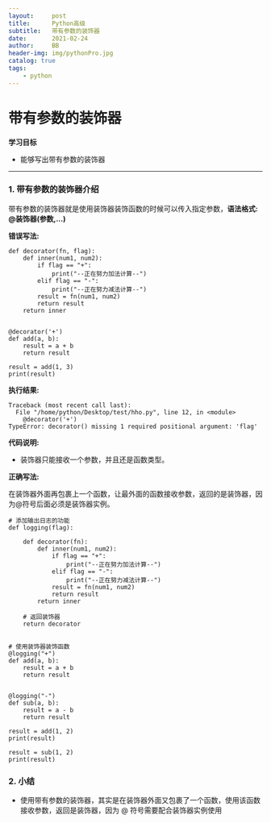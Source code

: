 ```yaml
---
layout:     post
title:      Python高级
subtitle:   带有参数的装饰器
date:       2021-02-24
author:     BB
header-img: img/pythonPro.jpg
catalog: true
tags:
    - python
---
```





带有参数的装饰器
================

**学习目标**

-   能够写出带有参数的装饰器

* * * * *

### 1. 带有参数的装饰器介绍 

带有参数的装饰器就是使用装饰器装饰函数的时候可以传入指定参数，**语法格式:
@装饰器(参数,...)**

**错误写法:**

    def decorator(fn, flag):
        def inner(num1, num2):
            if flag == "+":
                print("--正在努力加法计算--")
            elif flag == "-":
                print("--正在努力减法计算--")
            result = fn(num1, num2)
            return result
        return inner


    @decorator('+')
    def add(a, b):
        result = a + b
        return result

    result = add(1, 3)
    print(result)

**执行结果:**

    Traceback (most recent call last):
      File "/home/python/Desktop/test/hho.py", line 12, in <module>
        @decorator('+')
    TypeError: decorator() missing 1 required positional argument: 'flag'

**代码说明:**

-   装饰器只能接收一个参数，并且还是函数类型。

**正确写法:**

在装饰器外面再包裹上一个函数，让最外面的函数接收参数，返回的是装饰器，因为@符号后面必须是装饰器实例。

    # 添加输出日志的功能
    def logging(flag):

        def decorator(fn):
            def inner(num1, num2):
                if flag == "+":
                    print("--正在努力加法计算--")
                elif flag == "-":
                    print("--正在努力减法计算--")
                result = fn(num1, num2)
                return result
            return inner

        # 返回装饰器
        return decorator


    # 使用装饰器装饰函数
    @logging("+")
    def add(a, b):
        result = a + b
        return result


    @logging("-")
    def sub(a, b):
        result = a - b
        return result

    result = add(1, 2)
    print(result)

    result = sub(1, 2)
    print(result)

### 2. 小结 

-   使用带有参数的装饰器，其实是在装饰器外面又包裹了一个函数，使用该函数接收参数，返回是装饰器，因为
    @ 符号需要配合装饰器实例使用
 
